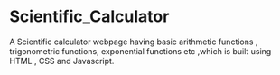 # Scientific_Calculator
A Scientific calculator webpage having basic arithmetic functions , trigonometric functions, exponential functions etc ,which is built using HTML , CSS and Javascript.
